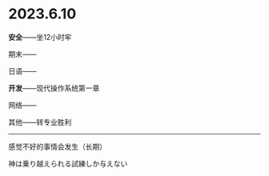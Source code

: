 # 2023.6.10

**安全**——坐12小时牢

期末——

日语——

**开发**——现代操作系统第一章

网络——

其他——转专业胜利

------

感觉不好的事情会发生（长期）

神は乗り越えられる試練しか与えない

